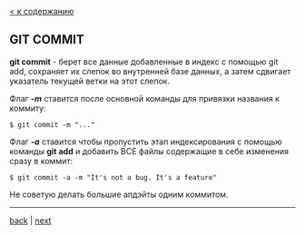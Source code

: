 [< к содержанию](./readme.md)

## GIT COMMIT

**git commit** - берет все данные добавленные в индекс с помощью git add, сохраняет их слепок во внутренней базе данных, а затем сдвигает указатель текущей ветки на этот слепок.


Флаг ***-m*** ставится после основной команды для привязки названия к коммиту:


```bash=
$ git commit -m "..."
```

Флаг ***-a*** ставится чтобы пропустить этап индексирования с помощью команды **git add** и добавить ВСЕ файлы содержащие в себе изменения сразу в коммит:

```bash=
$ git commit -a -m "It's not a bug. It's a feature"
```
Не советую делать большие апдэйты одним коммитом.

---
[back](./add.md) | [next](./push.md)
